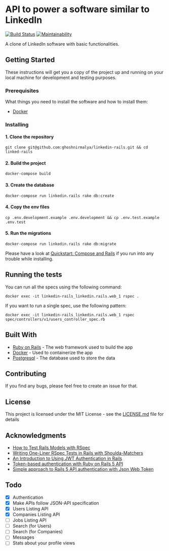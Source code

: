 # API to power a software similar to LinkedIn

[![Build Status](https://travis-ci.org/ghoshnirmalya/linkedin-rails.svg?branch=master)](https://travis-ci.org/ghoshnirmalya/linkedin-rails)
[![Maintainability](https://api.codeclimate.com/v1/badges/44ac5eaed20a31c9b97c/maintainability)](https://codeclimate.com/github/ghoshnirmalya/linkedin-rails/maintainability)

A clone of LinkedIn software with basic functionalities.

## Getting Started

These instructions will get you a copy of the project up and running on your local machine for development and testing purposes.

### Prerequisites

What things you need to install the software and how to install them:

- [Docker](https://docs.docker.com/)

### Installing

#### 1. Clone the repository

```
git clone git@github.com:ghoshnirmalya/linkedin-rails.git && cd linked-rails
```

#### 2. Build the project

```
docker-compose build
```

#### 3. Create the database

```
docker-compose run linkedin.rails rake db:create
```

#### 4. Copy the env files

```
cp .env.development.example .env.development && cp .env.test.example .env.test
```

#### 5. Run the migrations

```
docker-compose run linkedin.rails rake db:migrate
```

Please have a look at [Quickstart: Compose and Rails](https://docs.docker.com/compose/rails/) if you run into any trouble while installing.

## Running the tests

You can run all the specs using the following command:

```
docker exec -it linkedin-rails_linkedin.rails.web_1 rspec .
```

If you want to run a single spec, use the following pattern:

```
docker exec -it linkedin-rails_linkedin.rails.web_1 rspec spec/controllers/v1/users_controller_spec.rb
```

## Built With

- [Ruby on Rails](https://rubyonrails.org/) - The web framework used to build the app
- [Docker](https://www.docker.com/) - Used to containerize the app
- [Postgresql](https://www.postgresql.org/) - The database used to store the data

## Contributing

If you find any bugs, please feel free to create an issue for that.

## License

This project is licensed under the MIT License - see the [LICENSE.md](LICENSE.md) file for details

## Acknowledgments

- [How to Test Rails Models with RSpec](https://semaphoreci.com/community/tutorials/how-to-test-rails-models-with-rspec)
- [Writing One-Liner RSpec Tests in Rails with Shoulda-Matchers](https://semaphoreci.com/community/tutorials/writing-one-liner-rspec-tests-in-rails-with-shoulda-matchers)
- [An Introduction to Using JWT Authentication in Rails](https://www.sitepoint.com/introduction-to-using-jwt-in-rails/)
- [Token-based authentication with Ruby on Rails 5 API](https://www.pluralsight.com/guides/token-based-authentication-with-ruby-on-rails-5-api)
- [Simple approach to Rails 5 API authentication with Json Web Token](https://www.codementor.io/omedale/simple-approach-to-rails-5-api-authentication-with-json-web-token-cpqbgrdo6)

## Todo

- [x] Authentication
- [x] Make APIs follow JSON-API specification
- [x] Users Listing API
- [x] Companies Listing API
- [ ] Jobs Listing API
- [ ] Search (for Users)
- [ ] Search (for Companies)
- [ ] Messages
- [ ] Stats about your profile views
